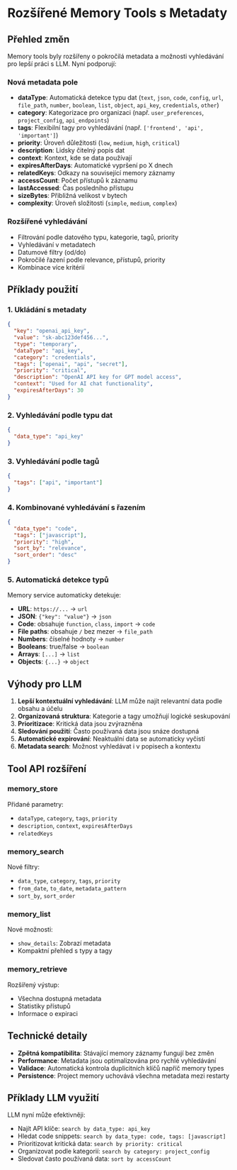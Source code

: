 # Rozšířené Memory Tools s Metadaty

## Přehled změn

Memory tools byly rozšířeny o pokročilá metadata a možnosti vyhledávání pro lepší práci s LLM. Nyní podporují:

### Nová metadata pole

- **dataType**: Automatická detekce typu dat (`text`, `json`, `code`, `config`, `url`, `file_path`, `number`, `boolean`, `list`, `object`, `api_key`, `credentials`, `other`)
- **category**: Kategorizace pro organizaci (např. `user_preferences`, `project_config`, `api_endpoints`)
- **tags**: Flexibilní tagy pro vyhledávání (např. `['frontend', 'api', 'important']`)
- **priority**: Úroveň důležitosti (`low`, `medium`, `high`, `critical`)
- **description**: Lidsky čitelný popis dat
- **context**: Kontext, kde se data používají
- **expiresAfterDays**: Automatické vypršení po X dnech
- **relatedKeys**: Odkazy na související memory záznamy
- **accessCount**: Počet přístupů k záznamu
- **lastAccessed**: Čas posledního přístupu
- **sizeBytes**: Přibližná velikost v bytech
- **complexity**: Úroveň složitosti (`simple`, `medium`, `complex`)

### Rozšířené vyhledávání

- Filtrování podle datového typu, kategorie, tagů, priority
- Vyhledávání v metadatech
- Datumové filtry (od/do)
- Pokročilé řazení podle relevance, přístupů, priority
- Kombinace více kritérií

## Příklady použití

### 1. Ukládání s metadaty

```json
{
  "key": "openai_api_key",
  "value": "sk-abc123def456...",
  "type": "temporary",
  "dataType": "api_key",
  "category": "credentials",
  "tags": ["openai", "api", "secret"],
  "priority": "critical",
  "description": "OpenAI API key for GPT model access",
  "context": "Used for AI chat functionality",
  "expiresAfterDays": 30
}
```

### 2. Vyhledávání podle typu dat

```json
{
  "data_type": "api_key"
}
```

### 3. Vyhledávání podle tagů

```json
{
  "tags": ["api", "important"]
}
```

### 4. Kombinované vyhledávání s řazením

```json
{
  "data_type": "code",
  "tags": ["javascript"],
  "priority": "high",
  "sort_by": "relevance",
  "sort_order": "desc"
}
```

### 5. Automatická detekce typů

Memory service automaticky detekuje:
- **URL**: `https://...` → `url`
- **JSON**: `{"key": "value"}` → `json`
- **Code**: obsahuje `function`, `class`, `import` → `code`
- **File paths**: obsahuje `/` bez mezer → `file_path`
- **Numbers**: číselné hodnoty → `number`
- **Booleans**: true/false → `boolean`
- **Arrays**: `[...]` → `list`
- **Objects**: `{...}` → `object`

## Výhody pro LLM

1. **Lepší kontextuální vyhledávání**: LLM může najít relevantní data podle obsahu a účelu
2. **Organizovaná struktura**: Kategorie a tagy umožňují logické seskupování
3. **Prioritizace**: Kritická data jsou zvýrazněna
4. **Sledování použití**: Často používaná data jsou snáze dostupná
5. **Automatické expirování**: Neaktuální data se automaticky vyčistí
6. **Metadata search**: Možnost vyhledávat i v popisech a kontextu

## Tool API rozšíření

### memory_store
Přidané parametry:
- `dataType`, `category`, `tags`, `priority`
- `description`, `context`, `expiresAfterDays`
- `relatedKeys`

### memory_search
Nové filtry:
- `data_type`, `category`, `tags`, `priority`
- `from_date`, `to_date`, `metadata_pattern`
- `sort_by`, `sort_order`

### memory_list
Nové možnosti:
- `show_details`: Zobrazí metadata
- Kompaktní přehled s typy a tagy

### memory_retrieve
Rozšířený výstup:
- Všechna dostupná metadata
- Statistiky přístupů
- Informace o expiraci

## Technické detaily

- **Zpětná kompatibilita**: Stávající memory záznamy fungují bez změn
- **Performance**: Metadata jsou optimalizována pro rychlé vyhledávání
- **Validace**: Automatická kontrola duplicitních klíčů napříč memory types
- **Persistence**: Project memory uchovává všechna metadata mezi restarty

## Příklady LLM využití

LLM nyní může efektivněji:
- Najít API klíče: `search by data_type: api_key`
- Hledat code snippets: `search by data_type: code, tags: [javascript]`
- Prioritizovat kritická data: `search by priority: critical`
- Organizovat podle kategorií: `search by category: project_config`
- Sledovat často používaná data: `sort by accessCount`
